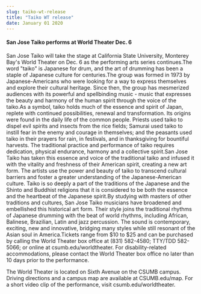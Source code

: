```yaml
---
slug: taiko-wt-release
title: "Taiko WT release"
date: January 01 2020
---
```


 
<h4>San Jose Taiko performs at World Theater Dec. 6</h4>
<p>
  San Jose Taiko will take the stage at California State University, Monterey
  Bay's World Theater on Dec. 6 as the performing arts series continues.The word
  "taiko" is Japanese for drum, and the art of drumming has been a staple of
  Japanese culture for centuries.The group was formed in 1973 by
  Japanese-Americans who were looking for a way to express themselves and
  explore their cultural heritage. Since then, the group has mesmerized
  audiences with its powerful and spellbinding music - music that expresses the
  beauty and harmony of the human spirit through the voice of the taiko.As a
  symbol, taiko holds much of the essence and spirit of Japan, replete with
  continued possibilities, renewal and transformation. Its origins were found in
  the daily life of the common people. Priests used taiko to dispel evil spirits
  and insects from the rice fields; Samurai used taiko to instill fear in the
  enemy and courage in themselves; and the peasants used taiko in their prayers
  for rain, in festivals, and in thanksgiving for bountiful harvests. The
  traditional practice and performance of taiko requires dedication, physical
  endurance, harmony and a collective spirit.San Jose Taiko has taken this
  essence and voice of the traditional taiko and infused it with the vitality
  and freshness of their American spirit, creating a new art form. The artists
  use the power and beauty of taiko to transcend cultural barriers and foster a
  greater understanding of the Japanese-American culture. Taiko is so deeply a
  part of the traditions of the Japanese and the Shinto and Buddhist religions
  that it is considered to be both the essence and the heartbeat of the Japanese
  spirit.By studying with masters of other traditions and cultures, San Jose
  Taiko musicians have broadened and embellished this historical art form. Their
  style joins the traditional rhythms of Japanese drumming with the beat of
  world rhythms, including African, Balinese, Brazilian, Latin and jazz
  percussion. The sound is contemporary, exciting, new and innovative, bridging
  many styles while still resonant of the Asian soul in America.Tickets range
  from $10 to $25 and can be purchased by calling the World Theater box office
  at (831) 582-4580; TTY/TDD 582-5066; or online at csumb.edu/worldtheater. For
  disability-related accommodations, please contact the World Theater box office
  no later than 10 days prior to the performance.
</p>
<p>
  The World Theater is located on Sixth Avenue on the CSUMB campus. Driving
  directions and a campus map are available at CSUMB.edu/map. For a short video
  clip of the performance, visit csumb.edu/worldtheater.
</p>
 
